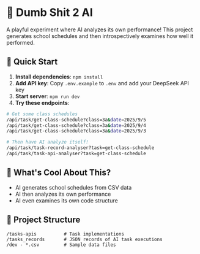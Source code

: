 # 🤖 Dumb Shit 2 AI

A playful experiment where AI analyzes its own performance! This project generates school schedules and then introspectively examines how well it performed.

## 🚀 Quick Start

1. **Install dependencies**: `npm install`
2. **Add API key**: Copy `.env.example` to `.env` and add your DeepSeek API key
3. **Start server**: `npm run dev`
4. **Try these endpoints**:

```bash
# Get some class schedules
/api/task/get-class-schedule?class=3a&date=2025/9/5
/api/task/get-class-schedule?class=3a&date=2025/9/4
/api/task/get-class-schedule?class=3a&date=2025/9/3

# Then have AI analyze itself!
/api/task/task-record-analyser?task=get-class-schedule
/api/task/task-api-analyser?task=get-class-schedule
```

## 🎯 What's Cool About This?

- AI generates school schedules from CSV data
- AI then analyzes its own performance
- AI even examines its own code structure

## 📁 Project Structure

```
/tasks-apis          # Task implementations
/tasks_records       # JSON records of AI task executions
/dev - *.csv         # Sample data files
```